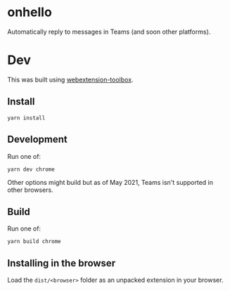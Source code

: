# onhello

Automatically reply to messages in Teams (and soon other platforms).

<!--
# Downloads
You can download the extension for various browsers:
* [Chrome/Brave/Edge](TODO)
-->

# Dev
This was built using [webextension-toolbox](https://github.com/HaNdTriX/webextension-toolbox).

## Install

    yarn install

## Development
Run one of:

    yarn dev chrome

Other options might build but as of May 2021, Teams isn't supported in other browsers.

## Build
Run one of:

    yarn build chrome

## Installing in the browser
Load the `dist/<browser>` folder as an unpacked extension in your browser.
